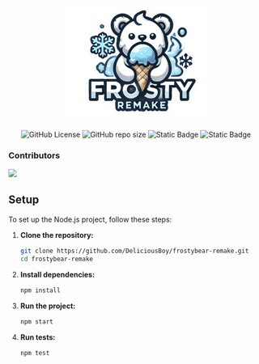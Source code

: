 <p align="center">
  <img src="../.github/img/logo.png" width="300" alt="FrostyBear Logo" />
</p>
<p align="center">
  <img alt="GitHub License" src="https://img.shields.io/github/license/DeliciousBoy/frostybear-remake">
  <img alt="GitHub repo size" src="https://img.shields.io/github/repo-size/DeliciousBoy/frostybear-remake">
  <img alt="Static Badge" src="https://img.shields.io/badge/PostgreSQL-blue?style=flat&logo=postgresql&logoColor=white&labelColor=gray">
  <img alt="Static Badge" src="https://img.shields.io/badge/VueJs-green?style=flat&logo=vuedotjs&logoColor=white&labelColor=gray">
</p>

<h3> Contributors </h3>
<p align="start">

<a href="https://github.com/DeliciousBoy/frostybear-remake/graphs/contributors">
  <img src="https://contrib.rocks/image?repo=DeliciousBoy/frostybear-remake" />
</a>
</p>

## Setup

To set up the Node.js project, follow these steps:

1. **Clone the repository:**
   ```sh
   git clone https://github.com/DeliciousBoy/frostybear-remake.git
   cd frostybear-remake
   ```

2. **Install dependencies:**
   ```sh
   npm install
   ```

3. **Run the project:**
   ```sh
   npm start
   ```

4. **Run tests:**
   ```sh
   npm test
   ```

